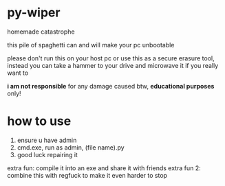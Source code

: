 # py-wiper
homemade catastrophe

this pile of spaghetti can and will make your pc unbootable

please don't run this on your host pc or use this as a secure erasure tool, instead you can take a hammer to your drive and microwave it if you really want to

**i am not responsible** for any damage caused btw, **educational purposes** only!


# how to use
1. ensure u have admin
2. cmd.exe, run as admin, (file name).py
3. good luck repairing it

extra fun: compile it into an exe and share it with friends 
extra fun 2: combine this with regfuck to make it even harder to stop
